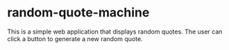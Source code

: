 # random-quote-machine
This is a simple web application that displays random quotes. The user can click a button to generate a new random quote.
